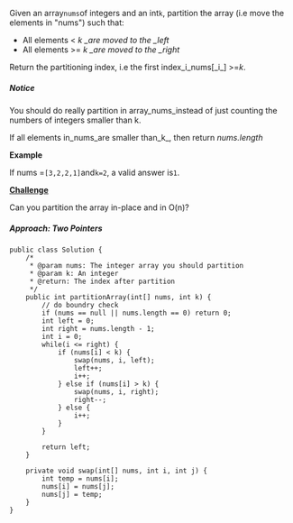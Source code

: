 Given an array`nums`of integers and an int`k`, partition the array \(i.e move the elements in "nums"\) such that:

* All elements &lt; _k \_are moved to the \_left_
* All elements &gt;= _k \_are moved to the \_right_

Return the partitioning index, i.e the first index_i\_nums\[\_i_\] &gt;=_k_.

##### Notice

You should do really partition in array\_nums\_instead of just counting the numbers of integers smaller than k.

If all elements in_nums\_are smaller than\_k_, then return _nums.length_

**Example**

If nums =`[3,2,2,1]`and`k=2`, a valid answer is`1`.

[**Challenge**](http://www.lintcode.com/en/problem/partition-array/#challenge)

Can you partition the array in-place and in O\(n\)?

##### Approach: Two Pointers

```
public class Solution {
    /*
     * @param nums: The integer array you should partition
     * @param k: An integer
     * @return: The index after partition
     */
    public int partitionArray(int[] nums, int k) {
        // do boundry check
        if (nums == null || nums.length == 0) return 0; 
        int left = 0;
        int right = nums.length - 1;
        int i = 0;
        while(i <= right) {
            if (nums[i] < k) {
                swap(nums, i, left);
                left++;
                i++;
            } else if (nums[i] > k) {
                swap(nums, i, right);
                right--;
            } else {
                i++;
            }
        }

        return left;
    }

    private void swap(int[] nums, int i, int j) {
        int temp = nums[i];
        nums[i] = nums[j];
        nums[j] = temp;
    }
}
```



